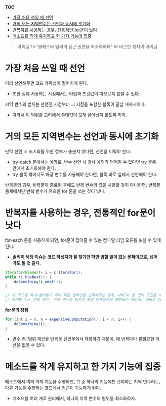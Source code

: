 **TOC**
- [가장 처음 쓰일 때 선언](#가장-처음-쓰일-때-선언)
- [거의 모든 지역변수는 선언과 동시에 초기화](#거의-모든-지역변수는-선언과-동시에-초기화)
- [반복자를 사용하는 경우, 전통적인 for문이 낫다](#반복자를-사용하는-경우,-전통적인-for문이-낫다)
- [메소드를 작게 유지하고 한 가지 기능에 집중](#메소드를-작게-유지하고-한-가지-기능에-집중)

> 아이템 15 "클래스와 멤버의 접근 권한을 최소화하라" 와 비슷한 취지의 아이템.

# 가장 처음 쓰일 때 선언
미리 선언해두면 코드 가독성이 떨어지게 된다.
- 또한 실제 사용하는 시점에서는 타입과 초깃값이 떠오르지 않을 수 있다.

지역 변수의 범위는 선언된 지점부터 그 지점을 포함한 블록이 끝날 때까지이다.
- 따라서 이 범위를 고려해서 쓸데없이 오래 살아남지 않도록 하자.

# 거의 모든 지역변수는 선언과 동시에 초기화
만약 선언 시 초기화를 위한 정보가 충분치 않다면, 선언을 미뤄야 한다.
- try-catch 문에서는 예외로, 변수 선언 시 검사 예외가 던져질 수 있다면 try 블록 안에서 초기화해야 한다.
- try 블록 밖에서도 해당 변수를 사용해야 한다면, 블록 바로 앞에서 선언해야 한다.

반복문의 경우, 반복문이 종료된 후에도 반복 변수의 값을 사용할 것이 아니라면, 반복문 몸체에서만 반복 변수가 유효한 for 문을 쓰는 것이 낫다.

# 반복자를 사용하는 경우, 전통적인 for문이 낫다
for-each 문을 사용하게 되면, for문이 잡아줄 수 있는 컴파일 타임 오류를 놓칠 수 있게 된다.
- **솔직히 해당 이슈는 코드 작성자가 잘 찾기만 하면 범할 일이 없는 문제이므로, 넘어가도 될 것 같다.**

```java
Iterator<Element> i = c.iterator();
while (i.hasNext()) {
    doSomething(i.next());
}

// 위 코드를 복사/붙여넣기 하여 다른 컬렉션을 순회하려는 경우, while 문 안의 조건을 수정해주지 않아도, 즉 i.hasNext() 를 그대로 사용해도 컴파일 오류가 발생하지 않을 것이다.
// 하지만 for 문의 경우, 반복 변수의 범위가 해당 반복문으로 제한되기 때문에, 곧바로 컴파일 오류가 발생할 것이다.
```

**for문의 장점**

```java
for (int i = 0, n = expensiveComputation(); i < n; i++) {
    doSomething(i);
}
```
- 변수 i의 범위 계산을 반복문 선언부에서 저장하기 때문에, 매 반복마다 불필요한 계산을 없앨 수 있다.

# 메소드를 작게 유지하고 한 가지 기능에 집중
메소드에서 여러 가지 기능을 수행하면, 그 중 하나의 기능에만 관여하는 지역 변수라도, 다른 기능을 수행하는 코드에서 접근이 가능하게 된다.
- 메소드를 여러 개로 분리해서, 하나의 지역 변수의 범위를 최소화하자.
